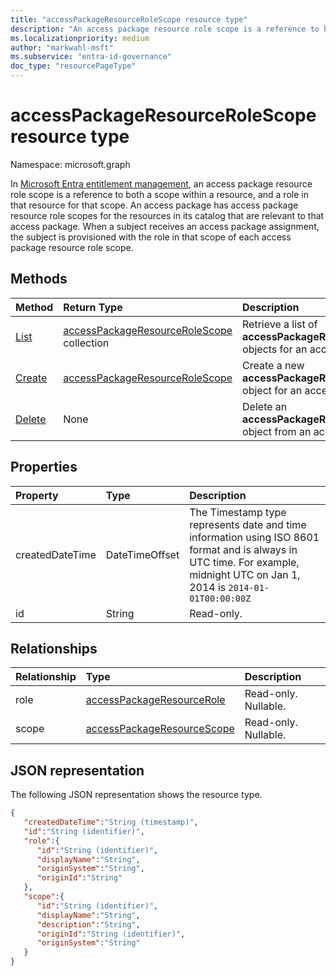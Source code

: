 ```yaml
---
title: "accessPackageResourceRoleScope resource type"
description: "An access package resource role scope is a reference to both a scope within a resource, and a role in that resource."
ms.localizationpriority: medium
author: "markwahl-msft"
ms.subservice: "entra-id-governance"
doc_type: "resourcePageType"
---
```


# accessPackageResourceRoleScope resource type

Namespace: microsoft.graph

In [Microsoft Entra entitlement management](entitlementmanagement-overview.md), an access package resource role scope is a reference to both a scope within a resource, and a role in that resource for that scope. An access package has access package resource role scopes for the resources in its catalog that are relevant to that access package. When a subject receives an access package assignment, the subject is provisioned with the role in that scope of each access package resource role scope.

## Methods

| Method       | Return Type | Description |
|:-------------|:------------|:------------|
| [List](../api/accesspackage-list-resourcerolescopes.md) | [accessPackageResourceRoleScope](accesspackageresourcerolescope.md) collection | Retrieve a list of **accessPackageResourceRoleScope** objects for an access package. |
| [Create](../api/accesspackage-post-resourcerolescopes.md) | [accessPackageResourceRoleScope](accesspackageresourcerolescope.md)| Create a new **accessPackageResourceRoleScope** object for an access package. |
| [Delete](../api/accesspackage-delete-resourcerolescopes.md) | None | Delete an **accessPackageResourceRoleScope** object from an access package. |

## Properties

| Property     | Type        | Description |
|:-------------|:------------|:------------|
|createdDateTime|DateTimeOffset|The Timestamp type represents date and time information using ISO 8601 format and is always in UTC time. For example, midnight UTC on Jan 1, 2014 is `2014-01-01T00:00:00Z`|
|id|String| Read-only.|

## Relationships

| Relationship | Type        | Description |
|:-------------|:------------|:------------|
|role|[accessPackageResourceRole](accesspackageresourcerole.md)| Read-only. Nullable.|
|scope|[accessPackageResourceScope](accesspackageresourcescope.md)| Read-only. Nullable.|

## JSON representation

The following JSON representation shows the resource type.

<!-- {
  "blockType": "resource",
  "optionalProperties": [

  ],
  "@odata.type": "microsoft.graph.accessPackageResourceRoleScope",
  "keyProperty": "id"
}-->

```json
{
   "createdDateTime":"String (timestamp)",
   "id":"String (identifier)",
   "role":{
      "id":"String (identifier)",
      "displayName":"String",
      "originSystem":"String",
      "originId":"String"
   },
   "scope":{
      "id":"String (identifier)",
      "displayName":"String",
      "description":"String",
      "originId":"String (identifier)",
      "originSystem":"String"
   }
}
```
